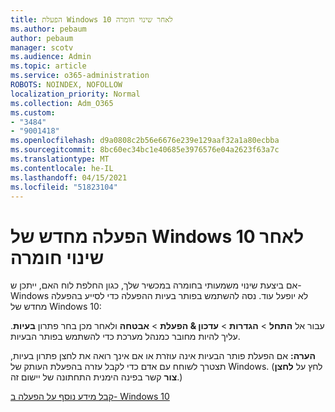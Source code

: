 ```yaml
---
title: הפעלת Windows 10 לאחר שינוי חומרה
ms.author: pebaum
author: pebaum
manager: scotv
ms.audience: Admin
ms.topic: article
ms.service: o365-administration
ROBOTS: NOINDEX, NOFOLLOW
localization_priority: Normal
ms.collection: Adm_O365
ms.custom:
- "3484"
- "9001418"
ms.openlocfilehash: d9a0808c2b56e6676e239e129aaf32a1a80ecbba
ms.sourcegitcommit: 8bc60ec34bc1e40685e3976576e04a2623f63a7c
ms.translationtype: MT
ms.contentlocale: he-IL
ms.lasthandoff: 04/15/2021
ms.locfileid: "51823104"
---
```

# <a name="reactivating-windows-10-after-a-hardware-change"></a>הפעלה מחדש של Windows 10 לאחר שינוי חומרה

אם ביצעת שינוי משמעותי בחומרה במכשיר שלך, כגון החלפת לוח האם, ייתכן ש- Windows לא יופעל עוד. נסה להשתמש בפותר בעיות ההפעלה כדי לסייע בהפעלה מחדש של Windows 10:

עבור אל **התחל**  >  **הגדרות**  >  **עדכון & הפעלת**  >  **אבטחה** ולאחר מכן בחר פתרון **בעיות**. עליך להיות מחובר כמנהל מערכת כדי להשתמש בפותר הבעיות.

**הערה:** אם הפעלת פותר הבעיות אינה עוזרת או אם  אינך רואה את לחצן פתרון בעיות, תצטרך לשוחח עם אדם כדי לקבל עזרה בהפעלת העותק של Windows. (לחץ על **לחצן צור** קשר בפינה הימנית התחתונה של יישום זה.)

[קבל מידע נוסף על הפעלה ב- Windows 10](https://support.microsoft.com/help/12440/windows-10-activate)
